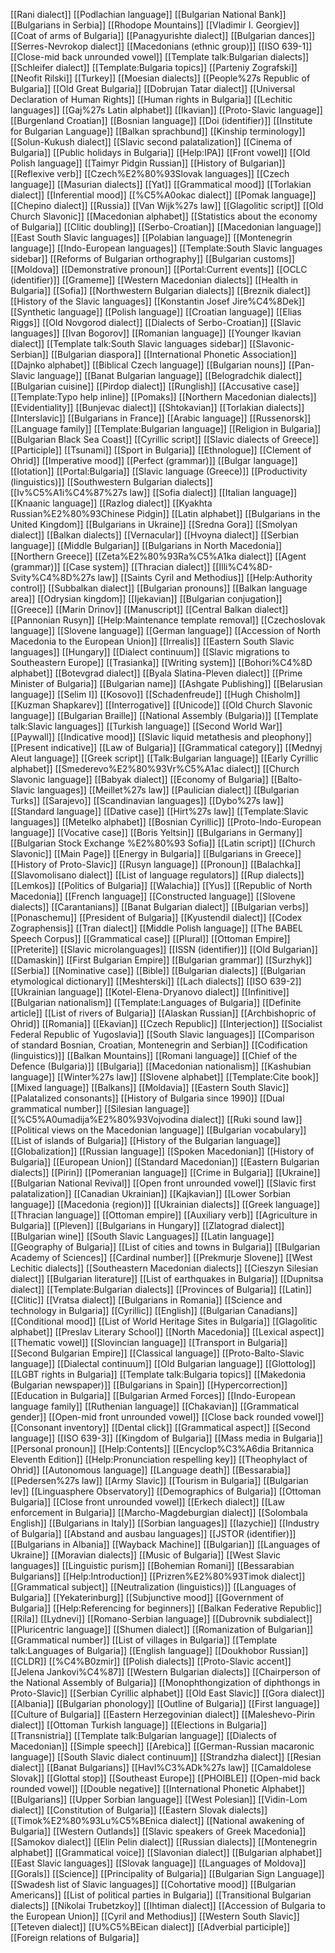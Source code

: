 [[Rani dialect]]
[[Podlachian language]]
[[Bulgarian National Bank]]
[[Bulgarians in Serbia]]
[[Rhodope Mountains]]
[[Vladimir I. Georgiev]]
[[Coat of arms of Bulgaria]]
[[Panagyurishte dialect]]
[[Bulgarian dances]]
[[Serres-Nevrokop dialect]]
[[Macedonians (ethnic group)]]
[[ISO 639-1]]
[[Close-mid back unrounded vowel]]
[[Template talk:Bulgarian dialects]]
[[Schleifer dialect]]
[[Template:Bulgaria topics]]
[[Parteniy Zografski]]
[[Neofit Rilski]]
[[Turkey]]
[[Moesian dialects]]
[[People%27s Republic of Bulgaria]]
[[Old Great Bulgaria]]
[[Dobrujan Tatar dialect]]
[[Universal Declaration of Human Rights]]
[[Human rights in Bulgaria]]
[[Lechitic languages]]
[[Gaj%27s Latin alphabet]]
[[Ikavian]]
[[Proto-Slavic language]]
[[Burgenland Croatian]]
[[Bosnian language]]
[[Doi (identifier)]]
[[Institute for Bulgarian Language]]
[[Balkan sprachbund]]
[[Kinship terminology]]
[[Solun-Kukush dialect]]
[[Slavic second palatalization]]
[[Cinema of Bulgaria]]
[[Public holidays in Bulgaria]]
[[Help:IPA]]
[[Front vowel]]
[[Old Polish language]]
[[Taimyr Pidgin Russian]]
[[History of Bulgarian]]
[[Reflexive verb]]
[[Czech%E2%80%93Slovak languages]]
[[Czech language]]
[[Masurian dialects]]
[[Yat]]
[[Grammatical mood]]
[[Torlakian dialect]]
[[Inferential mood]]
[[%C5%A0okac dialect]]
[[Pomak language]]
[[Chepino dialect]]
[[Russia]]
[[Van Wijk%27s law]]
[[Glagolitic script]]
[[Old Church Slavonic]]
[[Macedonian alphabet]]
[[Statistics about the economy of Bulgaria]]
[[Clitic doubling]]
[[Serbo-Croatian]]
[[Macedonian language]]
[[East South Slavic languages]]
[[Polabian language]]
[[Montenegrin language]]
[[Indo-European languages]]
[[Template:South Slavic languages sidebar]]
[[Reforms of Bulgarian orthography]]
[[Bulgarian customs]]
[[Moldova]]
[[Demonstrative pronoun]]
[[Portal:Current events]]
[[OCLC (identifier)]]
[[Grameme]]
[[Western Macedonian dialects]]
[[Health in Bulgaria]]
[[Sofia]]
[[Northwestern Bulgarian dialects]]
[[Breznik dialect]]
[[History of the Slavic languages]]
[[Konstantin Josef Jire%C4%8Dek]]
[[Synthetic language]]
[[Polish language]]
[[Croatian language]]
[[Elias Riggs]]
[[Old Novgorod dialect]]
[[Dialects of Serbo-Croatian]]
[[Slavic languages]]
[[Ivan Bogorov]]
[[Romanian language]]
[[Younger Ikavian dialect]]
[[Template talk:South Slavic languages sidebar]]
[[Slavonic-Serbian]]
[[Bulgarian diaspora]]
[[International Phonetic Association]]
[[Dajnko alphabet]]
[[Biblical Czech language]]
[[Bulgarian nouns]]
[[Pan-Slavic language]]
[[Banat Bulgarian language]]
[[Belogradchik dialect]]
[[Bulgarian cuisine]]
[[Pirdop dialect]]
[[Runglish]]
[[Accusative case]]
[[Template:Typo help inline]]
[[Pomaks]]
[[Northern Macedonian dialects]]
[[Evidentiality]]
[[Bunjevac dialect]]
[[Shtokavian]]
[[Torlakian dialects]]
[[Interslavic]]
[[Bulgarians in France]]
[[Arabic language]]
[[Russenorsk]]
[[Language family]]
[[Template:Bulgarian language]]
[[Religion in Bulgaria]]
[[Bulgarian Black Sea Coast]]
[[Cyrillic script]]
[[Slavic dialects of Greece]]
[[Participle]]
[[Tsunami]]
[[Sport in Bulgaria]]
[[Ethnologue]]
[[Clement of Ohrid]]
[[Imperative mood]]
[[Perfect (grammar)]]
[[Bulgar language]]
[[Iotation]]
[[Portal:Bulgaria]]
[[Slavic language (Greece)]]
[[Productivity (linguistics)]]
[[Southwestern Bulgarian dialects]]
[[Iv%C5%A1i%C4%87%27s law]]
[[Sofia dialect]]
[[Italian language]]
[[Knaanic language]]
[[Razlog dialect]]
[[Kyakhta Russian%E2%80%93Chinese Pidgin]]
[[Latin alphabet]]
[[Bulgarians in the United Kingdom]]
[[Bulgarians in Ukraine]]
[[Sredna Gora]]
[[Smolyan dialect]]
[[Balkan dialects]]
[[Vernacular]]
[[Hvoyna dialect]]
[[Serbian language]]
[[Middle Bulgarian]]
[[Bulgarians in North Macedonia]]
[[Northern Greece]]
[[Zeta%E2%80%93Ra%C5%A1ka dialect]]
[[Agent (grammar)]]
[[Case system]]
[[Thracian dialect]]
[[Illi%C4%8D-Svity%C4%8D%27s law]]
[[Saints Cyril and Methodius]]
[[Help:Authority control]]
[[Subbalkan dialect]]
[[Bulgarian pronouns]]
[[Balkan language area]]
[[Odrysian kingdom]]
[[Ijekavian]]
[[Bulgarian conjugation]]
[[Greece]]
[[Marin Drinov]]
[[Manuscript]]
[[Central Balkan dialect]]
[[Pannonian Rusyn]]
[[Help:Maintenance template removal]]
[[Czechoslovak language]]
[[Slovene language]]
[[German language]]
[[Accession of North Macedonia to the European Union]]
[[Irrealis]]
[[Eastern South Slavic languages]]
[[Hungary]]
[[Dialect continuum]]
[[Slavic migrations to Southeastern Europe]]
[[Trasianka]]
[[Writing system]]
[[Bohori%C4%8D alphabet]]
[[Botevgrad dialect]]
[[Byala Slatina-Pleven dialect]]
[[Prime Minister of Bulgaria]]
[[Bulgarian name]]
[[Ashgate Publishing]]
[[Belarusian language]]
[[Selim I]]
[[Kosovo]]
[[Schadenfreude]]
[[Hugh Chisholm]]
[[Kuzman Shapkarev]]
[[Interrogative]]
[[Unicode]]
[[Old Church Slavonic language]]
[[Bulgarian Braille]]
[[National Assembly (Bulgaria)]]
[[Template talk:Slavic languages]]
[[Turkish language]]
[[Second World War]]
[[Paywall]]
[[Indicative mood]]
[[Slavic liquid metathesis and pleophony]]
[[Present indicative]]
[[Law of Bulgaria]]
[[Grammatical category]]
[[Mednyj Aleut language]]
[[Greek script]]
[[Talk:Bulgarian language]]
[[Early Cyrillic alphabet]]
[[Smederevo%E2%80%93Vr%C5%A1ac dialect]]
[[Church Slavonic language]]
[[Babyak dialect]]
[[Economy of Bulgaria]]
[[Balto-Slavic languages]]
[[Meillet%27s law]]
[[Paulician dialect]]
[[Bulgarian Turks]]
[[Sarajevo]]
[[Scandinavian languages]]
[[Dybo%27s law]]
[[Standard language]]
[[Dative case]]
[[Hirt%27s law]]
[[Template:Slavic languages]]
[[Metelko alphabet]]
[[Bosnian Cyrillic]]
[[Proto-Indo-European language]]
[[Vocative case]]
[[Boris Yeltsin]]
[[Bulgarians in Germany]]
[[Bulgarian Stock Exchange %E2%80%93 Sofia]]
[[Latin script]]
[[Church Slavonic]]
[[Main Page]]
[[Energy in Bulgaria]]
[[Bulgarians in Greece]]
[[History of Proto-Slavic]]
[[Rusyn language]]
[[Pronoun]]
[[Balachka]]
[[Slavomolisano dialect]]
[[List of language regulators]]
[[Rup dialects]]
[[Lemkos]]
[[Politics of Bulgaria]]
[[Walachia]]
[[Yus]]
[[Republic of North Macedonia]]
[[French language]]
[[Constructed language]]
[[Slovene dialects]]
[[Carantanians]]
[[Banat Bulgarian dialect]]
[[Bulgarian verbs]]
[[Ponaschemu]]
[[President of Bulgaria]]
[[Kyustendil dialect]]
[[Codex Zographensis]]
[[Tran dialect]]
[[Middle Polish language]]
[[The BABEL Speech Corpus]]
[[Grammatical case]]
[[Plural]]
[[Ottoman Empire]]
[[Preterite]]
[[Slavic microlanguages]]
[[ISSN (identifier)]]
[[Old Bulgarian]]
[[Damaskin]]
[[First Bulgarian Empire]]
[[Bulgarian grammar]]
[[Surzhyk]]
[[Serbia]]
[[Nominative case]]
[[Bible]]
[[Bulgarian dialects]]
[[Bulgarian etymological dictionary]]
[[Meshterski]]
[[Lach dialects]]
[[ISO 639-2]]
[[Ukrainian language]]
[[Kotel-Elena-Dryanovo dialect]]
[[Infinitive]]
[[Bulgarian nationalism]]
[[Template:Languages of Bulgaria]]
[[Definite article]]
[[List of rivers of Bulgaria]]
[[Alaskan Russian]]
[[Archbishopric of Ohrid]]
[[Romania]]
[[Ekavian]]
[[Czech Republic]]
[[Interjection]]
[[Socialist Federal Republic of Yugoslavia]]
[[South Slavic languages]]
[[Comparison of standard Bosnian, Croatian, Montenegrin and Serbian]]
[[Codification (linguistics)]]
[[Balkan Mountains]]
[[Romani language]]
[[Chief of the Defence (Bulgaria)]]
[[Bulgaria]]
[[Macedonian nationalism]]
[[Kashubian language]]
[[Winter%27s law]]
[[Slovene alphabet]]
[[Template:Cite book]]
[[Mixed language]]
[[Balkans]]
[[Moldavia]]
[[Eastern South Slavic]]
[[Palatalized consonants]]
[[History of Bulgaria since 1990]]
[[Dual grammatical number]]
[[Silesian language]]
[[%C5%A0umadija%E2%80%93Vojvodina dialect]]
[[Ruki sound law]]
[[Political views on the Macedonian language]]
[[Bulgarian vocabulary]]
[[List of islands of Bulgaria]]
[[History of the Bulgarian language]]
[[Globalization]]
[[Russian language]]
[[Spoken Macedonian]]
[[History of Bulgaria]]
[[European Union]]
[[Standard Macedonian]]
[[Eastern Bulgarian dialects]]
[[Pirin]]
[[Pomeranian language]]
[[Crime in Bulgaria]]
[[Ukraine]]
[[Bulgarian National Revival]]
[[Open front unrounded vowel]]
[[Slavic first palatalization]]
[[Canadian Ukrainian]]
[[Kajkavian]]
[[Lower Sorbian language]]
[[Macedonia (region)]]
[[Ukrainian dialects]]
[[Greek language]]
[[Thracian language]]
[[Ottoman empire]]
[[Auxiliary verb]]
[[Agriculture in Bulgaria]]
[[Pleven]]
[[Bulgarians in Hungary]]
[[Zlatograd dialect]]
[[Bulgarian wine]]
[[South Slavic Languages]]
[[Latin language]]
[[Geography of Bulgaria]]
[[List of cities and towns in Bulgaria]]
[[Bulgarian Academy of Sciences]]
[[Cardinal number]]
[[Prekmurje Slovene]]
[[West Lechitic dialects]]
[[Southeastern Macedonian dialects]]
[[Cieszyn Silesian dialect]]
[[Bulgarian literature]]
[[List of earthquakes in Bulgaria]]
[[Dupnitsa dialect]]
[[Template:Bulgarian dialects]]
[[Provinces of Bulgaria]]
[[Latin]]
[[Clitic]]
[[Vratsa dialect]]
[[Bulgarians in Romania]]
[[Science and technology in Bulgaria]]
[[Cyrillic]]
[[English]]
[[Bulgarian Canadians]]
[[Conditional mood]]
[[List of World Heritage Sites in Bulgaria]]
[[Glagolitic alphabet]]
[[Preslav Literary School]]
[[North Macedonia]]
[[Lexical aspect]]
[[Thematic vowel]]
[[Slovincian language]]
[[Transport in Bulgaria]]
[[Second Bulgarian Empire]]
[[Classical language]]
[[Proto-Balto-Slavic language]]
[[Dialectal continuum]]
[[Old Bulgarian language]]
[[Glottolog]]
[[LGBT rights in Bulgaria]]
[[Template talk:Bulgaria topics]]
[[Makedonia (Bulgarian newspaper)]]
[[Bulgarians in Spain]]
[[Hypercorrection]]
[[Education in Bulgaria]]
[[Bulgarian Armed Forces]]
[[Indo-European language family]]
[[Ruthenian language]]
[[Chakavian]]
[[Grammatical gender]]
[[Open-mid front unrounded vowel]]
[[Close back rounded vowel]]
[[Consonant inventory]]
[[Dental click]]
[[Grammatical aspect]]
[[Second language]]
[[ISO 639-3]]
[[Kingdom of Bulgaria]]
[[Mass media in Bulgaria]]
[[Personal pronoun]]
[[Help:Contents]]
[[Encyclop%C3%A6dia Britannica Eleventh Edition]]
[[Help:Pronunciation respelling key]]
[[Theophylact of Ohrid]]
[[Autonomous language]]
[[Language death]]
[[Bessarabia]]
[[Pedersen%27s law]]
[[Army Slavic]]
[[Tourism in Bulgaria]]
[[Bulgarian lev]]
[[Linguasphere Observatory]]
[[Demographics of Bulgaria]]
[[Ottoman Bulgaria]]
[[Close front unrounded vowel]]
[[Erkech dialect]]
[[Law enforcement in Bulgaria]]
[[Marcho-Magdeburgian dialect]]
[[Solombala English]]
[[Bulgarians in Italy]]
[[Sorbian languages]]
[[Iazychie]]
[[Industry of Bulgaria]]
[[Abstand and ausbau languages]]
[[JSTOR (identifier)]]
[[Bulgarians in Albania]]
[[Wayback Machine]]
[[Bulgarian]]
[[Languages of Ukraine]]
[[Moravian dialects]]
[[Music of Bulgaria]]
[[West Slavic languages]]
[[Linguistic purism]]
[[Bohemian Romani]]
[[Bessarabian Bulgarians]]
[[Help:Introduction]]
[[Prizren%E2%80%93Timok dialect]]
[[Grammatical subject]]
[[Neutralization (linguistics)]]
[[Languages of Bulgaria]]
[[Yekaterinburg]]
[[Subjunctive mood]]
[[Government of Bulgaria]]
[[Help:Referencing for beginners]]
[[Balkan Federative Republic]]
[[Rila]]
[[Lydnevi]]
[[Romano-Serbian language]]
[[Dubrovnik subdialect]]
[[Pluricentric language]]
[[Shumen dialect]]
[[Romanization of Bulgarian]]
[[Grammatical number]]
[[List of villages in Bulgaria]]
[[Template talk:Languages of Bulgaria]]
[[English language]]
[[Doukhobor Russian]]
[[CLDR]]
[[%C4%B0zmir]]
[[Polish dialects]]
[[Proto-Slavic accent]]
[[Jelena Jankovi%C4%87]]
[[Western Bulgarian dialects]]
[[Chairperson of the National Assembly of Bulgaria]]
[[Monophthongization of diphthongs in Proto-Slavic]]
[[Serbian Cyrillic alphabet]]
[[Old East Slavic]]
[[Gora dialect]]
[[Albania]]
[[Bulgarian phonology]]
[[Outline of Bulgaria]]
[[First language]]
[[Culture of Bulgaria]]
[[Eastern Herzegovinian dialect]]
[[Maleshevo-Pirin dialect]]
[[Ottoman Turkish language]]
[[Elections in Bulgaria]]
[[Transnistria]]
[[Template talk:Bulgarian language]]
[[Dialects of Macedonian]]
[[Simple speech]]
[[Arebica]]
[[German-Russian macaronic language]]
[[South Slavic dialect continuum]]
[[Strandzha dialect]]
[[Resian dialect]]
[[Banat Bulgarians]]
[[Havl%C3%ADk%27s law]]
[[Camaldolese Slovak]]
[[Glottal stop]]
[[Southeast Europe]]
[[PHOIBLE]]
[[Open-mid back rounded vowel]]
[[Double negative]]
[[International Phonetic Alphabet]]
[[Bulgarians]]
[[Upper Sorbian language]]
[[West Polesian]]
[[Vidin-Lom dialect]]
[[Constitution of Bulgaria]]
[[Eastern Slovak dialects]]
[[Timok%E2%80%93Lu%C5%BEnica dialect]]
[[National awakening of Bulgaria]]
[[Western Outlands]]
[[Slavic speakers of Greek Macedonia]]
[[Samokov dialect]]
[[Elin Pelin dialect]]
[[Russian dialects]]
[[Montenegrin alphabet]]
[[Grammatical voice]]
[[Slavonian dialect]]
[[Bulgarian alphabet]]
[[East Slavic languages]]
[[Slovak language]]
[[Languages of Moldova]]
[[Gorals]]
[[Science]]
[[Principality of Bulgaria]]
[[Bulgarian Sign Language]]
[[Swadesh list of Slavic languages]]
[[Cohortative mood]]
[[Bulgarian Americans]]
[[List of political parties in Bulgaria]]
[[Transitional Bulgarian dialects]]
[[Nikolai Trubetzkoy]]
[[Ihtiman dialect]]
[[Accession of Bulgaria to the European Union]]
[[Cyril and Methodius]]
[[Western South Slavic]]
[[Teteven dialect]]
[[U%C5%BEican dialect]]
[[Adverbial participle]]
[[Foreign relations of Bulgaria]]
